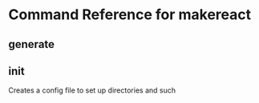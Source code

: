 # Command Reference for makereact

## generate

## init

Creates a config file to set up directories and such
